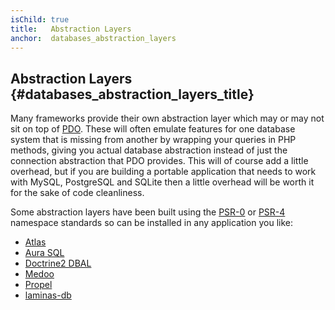 ```yaml
---
isChild: true
title:   Abstraction Layers
anchor:  databases_abstraction_layers
---
```


## Abstraction Layers {#databases_abstraction_layers_title}

Many frameworks provide their own abstraction layer which may or may not sit on top of [PDO][1]. These will often
emulate features for one database system that is missing from another by wrapping your queries in PHP methods, giving
you actual database abstraction instead of just the connection abstraction that PDO provides. This will of course add a
little overhead, but if you are building a portable application that needs to work with MySQL, PostgreSQL and SQLite
then a little overhead will be worth it for the sake of code cleanliness.

Some abstraction layers have been built using the [PSR-0][psr0] or [PSR-4][psr4] namespace standards so can be
installed in any application you like:

* [Atlas][5]
* [Aura SQL][6]
* [Doctrine2 DBAL][2]
* [Medoo][8]
* [Propel][7]
* [laminas-db][4]


[1]: https://www.php.net/book.pdo
[2]: https://www.doctrine-project.org/projects/dbal.html
[4]: https://docs.laminas.dev/laminas-db/
[5]: https://atlasphp.io
[6]: https://github.com/auraphp/Aura.Sql
[7]: https://propelorm.org/
[8]: https://medoo.in/
[psr0]: https://www.php-fig.org/psr/psr-0/
[psr4]: https://www.php-fig.org/psr/psr-4/
